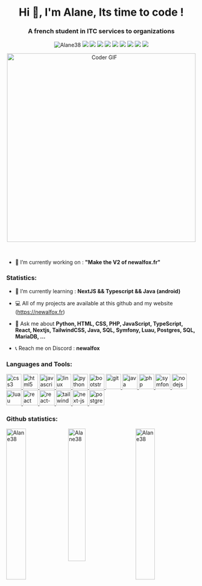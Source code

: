 <h1 align="center">Hi 👋, I'm Alane, Its time to code !</h1>
<h3 align="center">A french student in ITC services to organizations</h3>
<p align="center"> 
<img src="https://komarev.com/ghpvc/?username=Alane38&label=Profile%20views&color=0e75b6&style=flat" alt="Alane38" /> 
<img src="https://badgen.net/badge/icon/windows?icon=windows&label"/>
<img src="https://uptime.betterstack.com/status-badges/v1/monitor/n4qe.svg"/>
<img src="https://badgen.net/badge/icon/chrome?icon=chrome&label"/>
<img src="https://badgen.net/badge/icon/visualstudio?icon=visualstudio&label"/>
<img src="https://badgen.net/badge/icon/discord?icon=discord&label"/>
<img src="https://badgen.net/badge/icon/github?icon=github&label"/>
<img src="https://badgen.net/badge/icon/php?icon=php&label"/>
<img src="https://badgen.net/badge/icon/firefox?icon=firefox&label"/>
<img src="https://badgen.net/badge/icon/git?icon=git&label"/>
</p>
<p align="center"> 
<img src="https://media.giphy.com/media/SWoSkN6DxTszqIKEqv/giphy.gif" alt="Coder GIF" width="500"> </p>
<br/>

- 🚀 I’m currently working on : **"Make the V2 of newalfox.fr"**

<h3 align="left">Statistics:</h3>
                               
- 🚄 I’m currently learning : **NextJS && Typescript && Java (android)**

- 💻 All of my projects are available at this github and my website (https://newalfox.fr)

- 💬 Ask me about **Python, HTML, CSS, PHP, JavaScript, TypeScript, React, Nextjs, TailwindCSS, Java, SQL, Symfony, Luau, Postgres, SQL, MariaDB, ...**

- 📞 Reach me on Discord : **newalfox**

<h3 align="left">Languages and Tools:</h3>

<!-- ```diff
- under construction 🚧
``` -->

<p align="left"> 
  <a href="https://www.w3schools.com/css/" target="_blank" rel="noreferrer"> 
  <img src="https://raw.githubusercontent.com/devicons/devicon/master/icons/css3/css3-original-wordmark.svg" alt="css3" width="40" height="40"/> </a>

  <a href="https://www.w3schools.com/html/" target="_blank" rel="noreferrer"> 
  <img src="https://raw.githubusercontent.com/devicons/devicon/master/icons/html5/html5-original-wordmark.svg" alt="html5" width="40" height="40"/> </a>

  <a href="https://developer.mozilla.org/en-US/docs/Web/JavaScript" target="_blank" rel="noreferrer"> 
  <img src="https://raw.githubusercontent.com/devicons/devicon/master/icons/javascript/javascript-original.svg" alt="javascript" width="40" height="40"/> </a>

  <a href="https://www.linux.org/" target="_blank" rel="noreferrer"> 
  <img src="https://raw.githubusercontent.com/devicons/devicon/master/icons/linux/linux-original.svg" alt="linux" width="40" height="40"/> </a>

  <a href="https://www.python.org" target="_blank" rel="noreferrer">
  <img src="https://raw.githubusercontent.com/jmnote/z-icons/master/svg/python.svg" alt="python" width="40" height="40"/> </a>

  <a href="https://getbootstrap.com/" target="_blank" rel="noreferrer">
  <img src="https://raw.githubusercontent.com/jmnote/z-icons/master/svg/bootstrap.svg" alt="bootstrap" width="40" height="40"/> </a>

  <a href="https://git-scm.com/" target="_blank" rel="noreferrer">
  <img src="https://raw.githubusercontent.com/jmnote/z-icons/master/svg/git.svg" alt="git" width="40" height="40"/> </a>

  <a href="https://java.com/fr/" target="_blank" rel="noreferrer">
  <img src="https://raw.githubusercontent.com/jmnote/z-icons/master/svg/java.svg" alt="java" width="40" height="40"/> </a>

  <a href="https://www.php.net/" target="_blank" rel="noreferrer">
  <img src="https://raw.githubusercontent.com/jmnote/z-icons/master/svg/php.svg" alt="php" width="40" height="40"/> </a> 
  
  <a href="https://symfony.com/" target="_blank" rel="noreferrer">
  <img src="https://cdn.worldvectorlogo.com/logos/symfony.svg" alt="symfony" width="40" height="40"/> </a>

  <a href="https://nodejs.org/" target="_blank" rel="noreferrer">
  <img src="https://cdn.worldvectorlogo.com/logos/nodejs-1.svg" alt="nodejs" width="40" height="40"/> </a>

  <a href="https://luau-lang.org/" target="_blank" rel="noreferrer">
  <img src="https://cdn.worldvectorlogo.com/logos/lua-5.svg" alt="luau" width="40" height="40"/> </a> 

  <a href="https://fr.legacy.reactjs.org/" target="_blank" rel="noreferrer">
  <img src="https://cdn.worldvectorlogo.com/logos/react-2.svg" alt="react" width="40" height="40"/> </a> 

  <a href="https://reactnative.dev/" target="_blank" rel="noreferrer">
  <img src="https://cdn.worldvectorlogo.com/logos/react-native-1.svg" alt="react-native" width="40" height="40"/> </a> 

  <a href="https://tailwindcss.com/" target="_blank" rel="noreferrer">
  <img src="https://cdn.worldvectorlogo.com/logos/tailwind-css-2.svg" alt="tailwindcss" width="40" height="40"/> </a> 

  <a href="https://nextjs.org/" target="_blank" rel="noreferrer">
  <img src="https://cdn.worldvectorlogo.com/logos/next-js.svg" alt="next-js" width="40" height="40"/> </a> 

  <a href="https://www.postgresql.org/" target="_blank" rel="noreferrer">
  <img src="https://cdn.worldvectorlogo.com/logos/postgresql.svg" alt="postgresql" width="40" height="40"/> </a> 
</p>

<h3 align="left">Github statistics:</h3>
<p>
 <img align="left" width="32%" src="https://github-readme-stats.vercel.app/api?username=Alane38&show_icons=true&locale=en" alt="Alane38" />
 <img align="center" width="30%" src="https://github-readme-stats.vercel.app/api/top-langs/?username=Alane38&layout=compact&langs_count=10" alt="Alane38" >
 <img align="right" width="32%"  src="https://github-readme-streak-stats.herokuapp.com/?user=Alane38&" alt="Alane38" />
</p>
